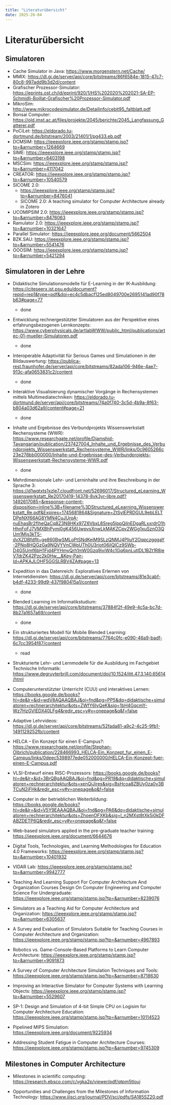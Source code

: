 ```yaml
---
title: "Literaturübersicht"
date: 2025-26-04
---
```


# Literaturübersicht

## Simulatoren
- Cache Simulator in Java: https://www.morgenstern.net/Cache/
- MMIX: https://dl.gi.de/server/api/core/bitstreams/86f6584e-1815-47c7-80c8-997add9b3d2d/content
- Grafischer Prozessor-Simulator: https://eprints.ost.ch/id/eprint/920/1/HS%202020%202021-SA-EP-Schmidli-Boillat-Grafischer%20Prozessor-Simulator.pdf
- MikroSim: http://www.mikrocodesimulator.de/Detailinfo/cebit95_faltblatt.pdf
- Bonsai Computer: https://old.imst.ac.at/files/projekte/2045/berichte/2045_Langfassung_Gatterer.pdf
- PoCiLet: https://eldorado.tu-dortmund.de/bitstream/2003/21401/1/pg433.eb.pdf
- DCMSIM: https://ieeexplore.ieee.org/stamp/stamp.jsp?tp=&arnumber=1264669
- SIME: https://ieeexplore.ieee.org/stamp/stamp.jsp?tp=&arnumber=6403198
- MSCSim: https://ieeexplore.ieee.org/stamp/stamp.jsp?tp=&arnumber=4117042
- CREATOR: https://ieeexplore.ieee.org/stamp/stamp.jsp?tp=&arnumber=10540579
- SICOME 2.0:
    - https://ieeexplore.ieee.org/stamp/stamp.jsp?tp=&arnumber=8476041
    - SICOME 2.0: A teaching simulator for Computer Architecture already in Zotero
- UCOMIPSIM 2.0: https://ieeexplore.ieee.org/stamp/stamp.jsp?tp=&arnumber=8476063
- Ramulator 2.0: https://ieeexplore.ieee.org/stamp/stamp.jsp?tp=&arnumber=10321647
- Parallel Simulator: https://ieeexplore.ieee.org/document/5662504
- BZK.SAU: https://ieeexplore.ieee.org/stamp/stamp.jsp?tp=&arnumber=5541476
- OOOSIM: https://ieeexplore.ieee.org/stamp/stamp.jsp?tp=&arnumber=5421294

## Simulatoren in der Lehre
- Didaktische Simulationsmodelle für E-Learning in der IK-Ausbildung: https://citeseerx.ist.psu.edu/document?repid=rep1&type=pdf&doi=ec4c5dbacf125ed8049700e2695141ad90f78b63#page=77
    - done

- Entwicklung rechnergestützter Simulatoren aus der Perspektive eines erfahrungsbezogenen Lernkonzepts: https://www.cyberphysicals.de/artlabWWW/public_html/publications/artec-01-mueller-Simulatoren.pdf
    - done

- Interoperable Adaptivität für Serious Games und Simulationen in der Bildauswertung: https://publica-rest.fraunhofer.de/server/api/core/bitstreams/82ada106-946e-4ae7-913c-afa0653831c2/content
    - done

- Interaktive Visualisierung dynamischer Vorgänge in Rechensystemen mittels Multimediatechniken: https://eldorado.tu-dortmund.de/server/api/core/bitstreams/74a0f740-3c5d-4b9a-8f63-b804a03d62a9/content#page=21
    - done

- Inhalte und Ergebnisse des Verbundprojekts Wissenswerkstatt Rechensysteme (WWR): https://www.researchgate.net/profile/Djamshid-Tavangarian/publication/237427004_Inhalte_und_Ergebnisse_des_Verbundprojekts_Wissenswerkstatt_Rechensysteme_WWR/links/0c9605266c23e276bb000000/Inhalte-und-Ergebnisse-des-Verbundprojekts-Wissenswerkstatt-Rechensysteme-WWR.pdf
    - done

- Mehrdimensionale Lehr- und Lerninhalte und ihre Beschreibung in der Sprache <ML>3: https://d1wqtxts1xzle7.cloudfront.net/52696017/Structured_eLearning_Wissenswerkstatt_Re20170419-14378-8vk3yr-libre.pdf?1492617085=&response-content-disposition=inline%3B+filename%3DStructured_eLearning_Wissenswerkstatt_Re.pdf&Expires=1745681864&Signature=ZtSylEPRDGUL9ebLELTDPeNXf66AG8YMN4CuJUroA-nuEhasBr2fIheQaCq8Z3N8HKx97Z6VbxL8Sreg5lppQilnEDgaRLxxrdrO1hHhnFoFJ7VMXBhPymi0gK456UwpvsXnwLkMAKZCpv2WGg1xuSznO3QUm1Mjs3kT5-dvXZDBfdflt~ge860BwSMLoPtSNdKejM9SLzQNMJ4PliuY2OqpczgggaY-2PNo8HQGzGa9NQVYVnCWpUTh0U3rjot06ilQICz9SWb-D4G5Umf6bH1Fjd4PYHmyQrh1mW0Gzq9iviW4c1Gq6pnLutIDL1BZt1R8ieV7drZK42Pzc2k0Hw__&Key-Pair-Id=APKAJLOHF5GGSLRBV4ZA#page=13

- Expedition in das Datenreich: Exploratives Erlernen von Internetdiensten: https://dl.gi.de/server/api/core/bitstreams/81e3cabf-b4df-4233-99d9-437f980415a1/content
    - done

- Blended Learning im Informatikstudium: https://dl.gi.de/server/api/core/bitstreams/37884f2f-49e9-4c5a-bc7d-8b27a1657a69/content
    - done

- Ein strukturiertes Modell für Mobile Blended Learning: https://dl.gi.de/server/api/core/bitstreams/7764c0fc-e090-46a9-badf-6c7cc3954f87/content
    - read

- Strukturierte Lehr- und Lernmodelle für die Ausbildung im Fachgebiet Technische Informatik: https://www.degruyterbrill.com/document/doi/10.1524/itit.47.3.140.65614/html

- Computerunterstützter Unterricht (CUU) und interaktives Lernen: https://books.google.de/books?hl=de&lr=&id=wdV8AQAAQBAJ&oi=fnd&pg=PP5&dq=didaktische+simulatoren+rechnerarchitektur&ots=ZWfY6IyQeK&sig=1bH4GqcmY-Wz7HzGVIEDX40LFg4&redir_esc=y#v=onepage&q&f=false

- Adaptive Lehrvideos: https://dl.gi.de/server/api/core/bitstreams/52fada81-a9c2-4c25-9fb1-1491129252fb/content

- HELCA – Ein Konzept für einen E-Campus?: https://www.researchgate.net/profile/Stephan-Olbrich/publication/228466993_HELCA-Ein_Konzept_fur_einen_E-Campus/links/0deec5398977ede052000000/HELCA-Ein-Konzept-fuer-einen-E-Campus.pdf

- VLSI-Entwurf eines RISC-Prozessors: https://books.google.de/books?hl=de&lr=&id=3BrQBgAAQBAJ&oi=fnd&pg=PR19&dq=didaktische+simulatoren+rechnerarchitektur&ots=xenQjJires&sig=BsHcoa8ZBUy0za0v3BTCuN2iFHk&redir_esc=y#v=onepage&q&f=false

- Computer in der betrieblichen Weiterbildung: https://books.google.de/books?hl=de&lr=&id=V5Y9EAAAQBAJ&oi=fnd&pg=PA6&dq=didaktische+simulatoren+rechnerarchitektur&ots=ZhoenOFXKb&sig=l_n2MXst8tXk5i0kDFABZDETP6Q&redir_esc=y#v=onepage&q&f=false

- Web-based simulators applied in the pre-graduate teacher training: https://ieeexplore.ieee.org/document/6644676

- Digital Tools, Technologies, and Learning Methodologies for Education 4.0 Frameworks: https://ieeexplore.ieee.org/stamp/stamp.jsp?tp=&arnumber=10401932

- VIDAR Lab: https://ieeexplore.ieee.org/stamp/stamp.jsp?tp=&arnumber=9942777

- Teaching And Learning Support For Computer Architecture And Organization Courses Design On Computer Engineering and Computer Science For Undergraduate: https://ieeexplore.ieee.org/stamp/stamp.jsp?tp=&arnumber=8239076

- Simulators as a Teaching Aid for Computer Architecture and Organization: https://ieeexplore.ieee.org/stamp/stamp.jsp?tp=&arnumber=6305637

- A Survey and Evaluation of Simulators Suitable for Teaching Courses in Computer Architecture and Organization: https://ieeexplore.ieee.org/stamp/stamp.jsp?tp=&arnumber=4967893

- Robotics vs. Game-Console-Based Platforms to Learn Computer Architecture: https://ieeexplore.ieee.org/stamp/stamp.jsp?tp=&arnumber=9091873

- A Survey of Computer Architecture Simulation Techniques and Tools: https://ieeexplore.ieee.org/stamp/stamp.jsp?tp=&arnumber=8718630

- Improving an Interactive Simulator for Computer Systems with Learning Objects: https://ieeexplore.ieee.org/stamp/stamp.jsp?tp=&arnumber=5529607

- SP-1: Design and Simulation of 4-bit Simple CPU on Logisim for Computer Architecture Education: https://ieeexplore.ieee.org/stamp/stamp.jsp?tp=&arnumber=10114523

- Pipelined MIPS Simulation: https://ieeexplore.ieee.org/document/9225934

- Addressing Student Fatigue in Computer Architecture Courses: https://ieeexplore.ieee.org/stamp/stamp.jsp?tp=&arnumber=9745309

## Milestones in Computer Architecture
- Milestones in scientific computing: https://research.ebsco.com/c/vgka2p/viewer/pdf/qtpm5tlouj

- Opportunities and Challenges from the Milestones of Information Technology: https://www.iiisci.org/journal/PDV/sci/pdfs/SA185SZ20.pdf
